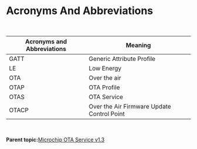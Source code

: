 # Acronyms And Abbreviations

<br />

|**Acronyms and Abbreviations**|**Meaning**|
|------------------------------|-----------|
|GATT|Generic Attribute Profile|
|LE|Low Energy|
|OTA|Over the air|
|OTAP|OTA Profile|
|OTAS|OTA Service|
|OTACP|Over the Air Firmware Update Control Point|

<br />

**Parent topic:**[Microchip OTA Service v1.3](GUID-ADB0AB34-DEE4-4107-8618-C3FBA1CDDDA1.md)

